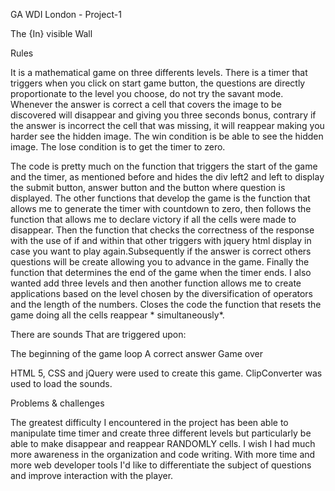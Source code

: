 GA WDI London - Project-1

The {In} visible Wall

Rules

It is a mathematical game on three differents levels.
There is a timer that triggers when you click on start game button, the questions are directly proportionate to the level you choose, do not try the savant mode.
Whenever the answer is correct a cell that covers the image to be discovered will disappear and giving you three seconds bonus, contrary if the answer is incorrect the cell that was missing, it will reappear making you harder see the hidden image.
The win condition is  be able to see the hidden image.
The lose condition is to get the timer to zero.

The code is pretty much on the function that triggers the start of the game and  the timer, as mentioned before and hides the div left2 and left to display the submit button, answer button  and the button where question is displayed.
The other functions that develop the game is the function that allows me to generate the timer with countdown to zero, then follows the function that allows me to declare victory if all the cells were made to disappear. Then the function that checks the correctness of the response with the use of if and within that other triggers with jquery html display in case you want to play again.Subsequently if the answer is correct others questions will be create allowing you to advance in the game. Finally the function that determines the end of the game when the timer ends.
I also wanted add three levels and then another function allows me to create applications based on the level chosen by the diversification of operators and the length of the numbers. Closes the code the function that resets the game doing all the cells reappear  * simultaneously*.

There are sounds That are triggered upon:


The beginning of the game loop
A correct answer
Game over


HTML 5, CSS and jQuery were used to create this game.
ClipConverter was used to load the sounds.

Problems & challenges

The greatest difficulty I encountered in the project has been able to manipulate time timer  and create three different levels but particularly be able to make disappear and reappear RANDOMLY cells.
I wish I had much more awareness in the organization and code writing.
With more time and more web developer tools I'd like to differentiate the subject of questions and improve interaction with the player.
